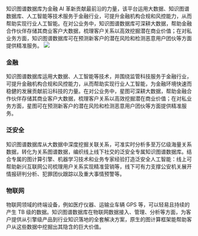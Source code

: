 知识图谱数据库为金融 AI 革新贡献最前沿的力量，该平台运用大数据、知识图谱数据库、人工智能等技术服务于金融行业，可提升金融机构合规和风控能力，从而帮助实现行业人工智能。在对公业务中，知识图谱数据库可深耕大数据，帮助金融合作伙伴存储其商业客户大数据，梳理客户关系以高效挖掘潜在商业价值；在对私业务方面，知识图谱数据库可在预测新客户的潜在风险和检测恶意用户团伙等方面提供精准服务。
![](https://mc.qcloudimg.com/static/img/43aca1a258043344b2cfbb6904b85fcc/image.svg)
### 金融 

知识图谱数据库运用大数据、人工智能等技术，并围绕监管科技服务于金融行业，可提升金融机构合规和风控能力，从而帮助实现行业人工智能，为金融环境快速而稳健的发展贡献前沿科技的力量。在对公业务中，星图可深耕大数据，帮助金融合作伙伴存储其商业客户大数据，梳理客户关系以高效挖掘潜在商业价值；在对私业务方面，星图可在预测新客户的潜在风险和检测恶意用户团伙等方面提供精准服务。

### 泛安全

知识图谱数据库从大数据中深度挖掘关联关系，可准实时分析多至万亿级海量关系数据，转化为关系图谱数据，编织线上线下社交的泛安全专属知识图谱数据库。结合专属的图计算引擎、机器学习技术和业务专家经验打造泛安全人工智能：线上可帮助新兴互联网公司梳理用户关系实现精准营销等，线下可有力支撑公安机关展开情报研判分析、犯罪团伙跟踪以及重大事情预警等。

### 物联网

物联网领域的终端设备，例如医疗仪器、运输业车辆 GPS 等，可以轻易且持续的产生 TB 级的数据。知识图谱数据库在物联网数据接入、管理、分析等方面，为客户提供从引擎级产品到行业知识落地的全套解决方案，原生的图计算框架能帮助客户从这些数据中挖掘出其隐含的巨大价值。
